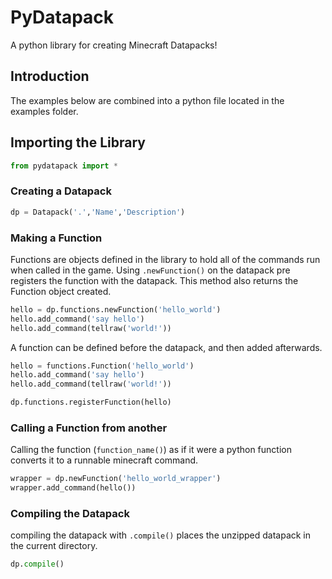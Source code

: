 # PyDatapack

A python library for creating Minecraft Datapacks!

## Introduction

The examples below are combined into a python file located in the examples folder.

## Importing the Library

```python
from pydatapack import *
```

### Creating a Datapack

```python
dp = Datapack('.','Name','Description')
```

### Making a Function

Functions are objects defined in the library to hold all of the commands run when called in the game. Using `.newFunction()` on the datapack pre registers the function with the datapack. This method also returns the Function object created.

```python
hello = dp.functions.newFunction('hello_world')
hello.add_command('say hello')
hello.add_command(tellraw('world!'))
```

A function can be defined before the datapack, and then added afterwards.

```python
hello = functions.Function('hello_world')
hello.add_command('say hello')
hello.add_command(tellraw('world!'))

dp.functions.registerFunction(hello)
```

### Calling a Function from another

Calling the function (`function_name()`) as if it were a python function converts it to a runnable minecraft command.

```python
wrapper = dp.newFunction('hello_world_wrapper')
wrapper.add_command(hello())
```

### Compiling the Datapack

compiling the datapack with `.compile()` places the unzipped datapack in the current directory.

```python
dp.compile()
```